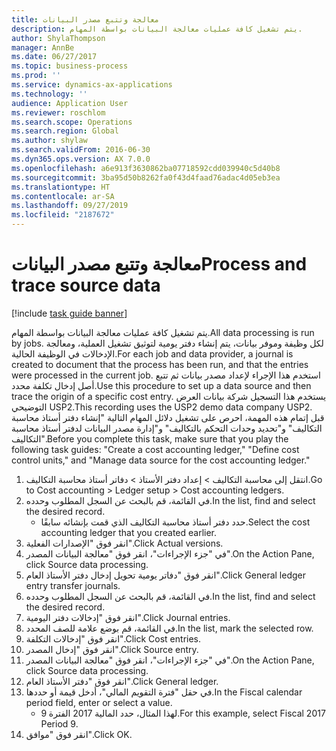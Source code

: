 ```yaml
---
title: معالجة وتتبع مصدر البيانات
description: يتم تشغيل كافة عمليات معالجة البيانات بواسطة المهام.
author: ShylaThompson
manager: AnnBe
ms.date: 06/27/2017
ms.topic: business-process
ms.prod: ''
ms.service: dynamics-ax-applications
ms.technology: ''
audience: Application User
ms.reviewer: roschlom
ms.search.scope: Operations
ms.search.region: Global
ms.author: shylaw
ms.search.validFrom: 2016-06-30
ms.dyn365.ops.version: AX 7.0.0
ms.openlocfilehash: a6e913f3630862ba07718592cdd039940c5d40b8
ms.sourcegitcommit: 3ba95d50b8262fa0f43d4faad76adac4d05eb3ea
ms.translationtype: HT
ms.contentlocale: ar-SA
ms.lasthandoff: 09/27/2019
ms.locfileid: "2187672"
---
```

# <a name="process-and-trace-source-data"></a><span data-ttu-id="8f6be-103">معالجة وتتبع مصدر البيانات</span><span class="sxs-lookup"><span data-stu-id="8f6be-103">Process and trace source data</span></span>

[!include [task guide banner](../../includes/task-guide-banner.md)]

<span data-ttu-id="8f6be-104">يتم تشغيل كافة عمليات معالجة البيانات بواسطة المهام.</span><span class="sxs-lookup"><span data-stu-id="8f6be-104">All data processing is run by jobs.</span></span> <span data-ttu-id="8f6be-105">لكل وظيفة وموفر بيانات، يتم إنشاء دفتر يومية لتوثيق تشغيل العملية، ومعالجة الإدخالات في الوظيفة الحالية.</span><span class="sxs-lookup"><span data-stu-id="8f6be-105">For each job and data provider, a journal is created to document that the process has been run, and that the entries were processed in the current job.</span></span> <span data-ttu-id="8f6be-106">استخدم هذا الإجراء لإعداد مصدر بيانات ثم تتبع أصل إدخال تكلفة محدد.</span><span class="sxs-lookup"><span data-stu-id="8f6be-106">Use this procedure to set up a data source and then  trace the origin of a specific cost entry.</span></span> <span data-ttu-id="8f6be-107">يستخدم هذا التسجيل شركة بيانات العرض التوضيحي USP2.</span><span class="sxs-lookup"><span data-stu-id="8f6be-107">This recording uses the USP2 demo data company USP2.</span></span> <span data-ttu-id="8f6be-108">قبل إتمام هذه المهمة، احرص على تشغيل دلائل المهام التالية "إنشاء دفتر أستاذ محاسبة التكاليف" و"تحديد وحدات التحكم بالتكاليف" و"إدارة مصدر البيانات لدفتر أستاذ محاسبة التكاليف".</span><span class="sxs-lookup"><span data-stu-id="8f6be-108">Before you complete this task, make sure that you play the following task guides: "Create a cost accounting ledger," "Define cost control units," and "Manage data source for the cost accounting ledger."</span></span>

1. <span data-ttu-id="8f6be-109">انتقل إلى محاسبة التكاليف > إعداد دفتر الأستاذ > دفاتر أستاذ محاسبة التكاليف.</span><span class="sxs-lookup"><span data-stu-id="8f6be-109">Go to Cost accounting > Ledger setup > Cost accounting ledgers.</span></span>
2. <span data-ttu-id="8f6be-110">في القائمة، قم بالبحث عن السجل المطلوب وحدده.</span><span class="sxs-lookup"><span data-stu-id="8f6be-110">In the list, find and select the desired record.</span></span>
    * <span data-ttu-id="8f6be-111">حدد دفتر أستاذ محاسبة التكاليف الذي قمت بإنشائه سابقًا.</span><span class="sxs-lookup"><span data-stu-id="8f6be-111">Select the cost accounting ledger that you created earlier.</span></span>  
3. <span data-ttu-id="8f6be-112">انقر فوق "الإصدارات الفعلية".</span><span class="sxs-lookup"><span data-stu-id="8f6be-112">Click Actual versions.</span></span>
4. <span data-ttu-id="8f6be-113">في "جزء الإجراءات"، انقر فوق "معالجة البيانات المصدر".</span><span class="sxs-lookup"><span data-stu-id="8f6be-113">On the Action Pane, click Source data processing.</span></span>
5. <span data-ttu-id="8f6be-114">انقر فوق "دفاتر يومية تحويل إدخال دفتر الأستاذ العام".</span><span class="sxs-lookup"><span data-stu-id="8f6be-114">Click General ledger entry transfer journals.</span></span>
6. <span data-ttu-id="8f6be-115">في القائمة، قم بالبحث عن السجل المطلوب وحدده.</span><span class="sxs-lookup"><span data-stu-id="8f6be-115">In the list, find and select the desired record.</span></span>
7. <span data-ttu-id="8f6be-116">انقر فوق "إدخالات دفتر اليومية".</span><span class="sxs-lookup"><span data-stu-id="8f6be-116">Click Journal entries.</span></span>
8. <span data-ttu-id="8f6be-117">في القائمة، قم بوضع علامة للصف المحدد.</span><span class="sxs-lookup"><span data-stu-id="8f6be-117">In the list, mark the selected row.</span></span>
9. <span data-ttu-id="8f6be-118">انقر فوق "إدخالات التكلفة".</span><span class="sxs-lookup"><span data-stu-id="8f6be-118">Click Cost entries.</span></span>
10. <span data-ttu-id="8f6be-119">انقر فوق "إدخال المصدر".</span><span class="sxs-lookup"><span data-stu-id="8f6be-119">Click Source entry.</span></span>
11. <span data-ttu-id="8f6be-120">في "جزء الإجراءات"، انقر فوق "معالجة البيانات المصدر".</span><span class="sxs-lookup"><span data-stu-id="8f6be-120">On the Action Pane, click Source data processing.</span></span>
12. <span data-ttu-id="8f6be-121">انقر فوق "دفتر الأستاذ العام".</span><span class="sxs-lookup"><span data-stu-id="8f6be-121">Click General ledger.</span></span>
13. <span data-ttu-id="8f6be-122">في حقل "فترة التقويم المالي"، أدخل قيمة أو حددها.</span><span class="sxs-lookup"><span data-stu-id="8f6be-122">In the Fiscal calendar period field, enter or select a value.</span></span>
    * <span data-ttu-id="8f6be-123">لهذا المثال، حدد المالية 2017 الفترة 9.</span><span class="sxs-lookup"><span data-stu-id="8f6be-123">For this example, select Fiscal 2017 Period 9.</span></span>  
14. <span data-ttu-id="8f6be-124">انقر فوق "موافق".</span><span class="sxs-lookup"><span data-stu-id="8f6be-124">Click OK.</span></span>

